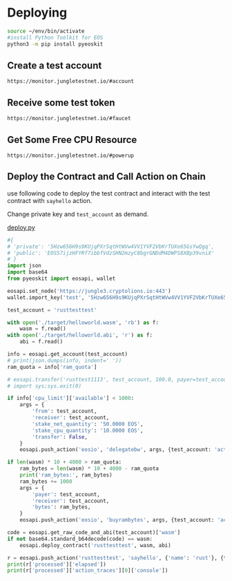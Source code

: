 # Deploying

```bash
source ~/env/bin/activate
#install Python Toolkit for EOS 
python3 -m pip install pyeoskit
```

## Create a test account
```
https://monitor.jungletestnet.io/#account
```

## Receive some test token
```
https://monitor.jungletestnet.io/#faucet
```

## Get Some Free CPU Resource
```
https://monitor.jungletestnet.io/#powerup
```

## Deploy the Contract and Call Action on Chain

use following code to deploy the test contract and interact with the test contract with `sayhello` action.

Change private key  and `test_account` as demand.

[deploy.py](https://github.com/uuosio/rscdk-book/blob/main/demos/helloworld/deploy.py)

```python
#{
# 'private': '5Hzw656H9s9KUjqPXrSqtHtWVw4VV1YVF2VbKrTUXe65GsYwQgq',
# 'public': 'EOS57ijzHFYRf7ibbfVdzSHN2mzyC8bgrGNDdM4DWPS8XBp39vniX'
# }
import json
import base64
from pyeoskit import eosapi, wallet

eosapi.set_node('https://jungle3.cryptolions.io:443')
wallet.import_key('test', '5Hzw656H9s9KUjqPXrSqtHtWVw4VV1YVF2VbKrTUXe65GsYwQgq')

test_account = 'rusttesttest'

with open('./target/helloworld.wasm', 'rb') as f:
    wasm = f.read()
with open('./target/helloworld.abi', 'r') as f:
    abi = f.read()

info = eosapi.get_account(test_account)
# print(json.dumps(info, indent=' '))
ram_quota = info['ram_quota']

# eosapi.transfer('rusttest1113', test_account, 100.0, payer=test_account)
# import sys;sys.exit(0)

if info['cpu_limit']['available'] < 1000:
    args = {
        'from': test_account,
        'receiver': test_account,
        'stake_net_quantity': '50.0000 EOS',
        'stake_cpu_quantity': '10.0000 EOS',
        'transfer': False,
    }
    eosapi.push_action('eosio', 'delegatebw', args, {test_account: 'active'})

if len(wasm) * 10 + 4000 > ram_quota:
    ram_bytes = len(wasm) * 10 + 4000 - ram_quota
    print('ram_bytes:', ram_bytes)
    ram_bytes += 1000
    args = {
        'payer': test_account,
        'receiver': test_account,
        'bytes': ram_bytes,
    }
    eosapi.push_action('eosio', 'buyrambytes', args, {test_account: 'active'})

code = eosapi.get_raw_code_and_abi(test_account)['wasm']
if not base64.standard_b64decode(code) == wasm:
    eosapi.deploy_contract('rusttesttest', wasm, abi)

r = eosapi.push_action('rusttesttest', 'sayhello', {'name': 'rust'}, {test_account: 'active'})
print(r['processed']['elapsed'])
print(r['processed']['action_traces'][0]['console'])
```


